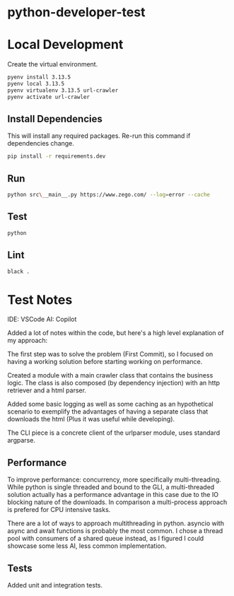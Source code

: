 # python-developer-test

# Local Development

Create the virtual environment.

```bash
pyenv install 3.13.5
pyenv local 3.13.5
pyenv virtualenv 3.13.5 url-crawler
pyenv activate url-crawler
```

## Install Dependencies

This will install any required packages. Re-run this command if dependencies change.

```bash
pip install -r requirements.dev
```

## Run

```bash
python src\__main__.py https://www.zego.com/ --log=error --cache
```

## Test

```bash
python
```

## Lint

```bash
black .
```

# Test Notes
IDE: VSCode
AI: Copilot

Added a lot of notes within the code, but here's a high level explanation of my approach:

The first step was to solve the problem (First Commit), so I focused on having a working solution before starting working on performance.

Created a module with a main crawler class that contains the business logic. The class is also composed (by dependency injection) with an http retriever and a html parser.

Added some basic logging as well as some caching as an hypothetical scenario to exemplify the advantages of having a separate class that downloads the html (Plus it was useful while developing).

The CLI piece is a concrete client of the urlparser module, uses standard argparse.

## Performance

To improve performance: concurrency, more specifically multi-threading. While python is single threaded and bound to the GLI, a multi-threaded solution actually has a performance advantage in this case due to the IO blocking nature of the downloads. In comparison a multi-process approach is prefered for CPU intensive tasks.

There are a lot of ways to approach multithreading in python. asyncio with async and await functions is probably the most common. I chose a thread pool with consumers of a shared queue instead, as I figured I could showcase some less AI, less common implementation.

## Tests

Added unit and integration tests.
